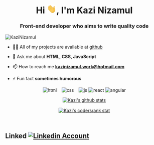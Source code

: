 <h1 align="center">Hi <img src="https://raw.githubusercontent.com/ABSphreak/ABSphreak/master/gifs/Hi.gif" width="30px">, I'm Kazi Nizamul</h1>
<h3 align="center">Front-end developer who aims to write quality code</h3>
<p align="left"> <img src="https://komarev.com/ghpvc/?username=KaziNizamul" alt="KaziNizamul" /> </p>

- 👨‍💻 All of my projects are available at [github](https://github.com/KaziNizamul?tab=repositories)

- 💬 Ask me about **HTML, CSS, JavaScript**

- 📫 How to reach me **kazinizamul.work@hotmail.com**

- ⚡ Fun fact **sometimes humorous**

<p align="center">
  <img src="https://upload.wikimedia.org/wikipedia/commons/thumb/6/61/HTML5_logo_and_wordmark.svg/2048px-HTML5_logo_and_wordmark.svg.png" alt="html" width="auto" height="40">&nbsp;&nbsp;&nbsp;
  <img src='https://upload.wikimedia.org/wikipedia/commons/thumb/d/d5/CSS3_logo_and_wordmark.svg/1200px-CSS3_logo_and_wordmark.svg.png' alt="css" width="auto" height="40">&nbsp;&nbsp;&nbsp;
  <img src='https://upload.wikimedia.org/wikipedia/commons/6/6a/JavaScript-logo.png' height='40' width='auto' alt="js">
  <img src="https://upload.wikimedia.org/wikipedia/commons/thumb/a/a7/React-icon.svg/1280px-React-icon.svg.png" alt="react" width="auto" height="40"/>
  <img src="https://angular.io/assets/images/logos/angular/angular.svg" alt="angular" width="40" height="40"/>
<p align="center">

<!-- <a href="https://github.com/KaziNizamul/github-readme-stats">
  <img align="center" src="https://github-readme-stats.vercel.app/api/top-langs/?username=KaziNizamul&theme=radical&hide=javascript,html" />
</a> -->
  
<a href="https://github.com/KaziNizamul/github-readme-stats">
  <img align="center" src="https://github-readme-stats.vercel.app/api?username=KaziNizamul&show_icons=true&theme=radical&line_height=27" alt="Kazi's github stats" />
</a>

 <p align="center"><a href="https://profile.codersrank.io/user/kazinizamul/" target="_blank"><img align="center" src="https://cr-ss-service.azurewebsites.net/api/ScreenShot?widget=summary&username=kazinizamul&show-avatar=true" alt="Kazi's codersrank stat" /></a></p>
<br />

<p align="center">
<h2> Linked <a href="https://www.linkedin.com/in/kazinizamul/"><img src="https://cdn.worldvectorlogo.com/logos/linkedin-icon-2.svg" title="Linkedin" alt="Linkedin Account" width="30"/></a> </h2>  
</p>
 
